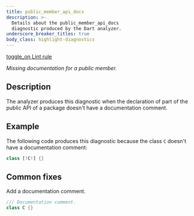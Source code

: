 ```yaml
---
title: public_member_api_docs
description: >-
  Details about the public_member_api_docs
  diagnostic produced by the Dart analyzer.
underscore_breaker_titles: true
body_class: highlight-diagnostics
---
```


<div class="tags">
  <a class="tag-label"
      href="/tools/linter-rules/public_member_api_docs"
      title="Learn about the lint rule that enables this diagnostic."
      aria-label="Learn about the lint rule that enables this diagnostic."
      target="_blank">
    <span class="material-symbols" aria-hidden="true">toggle_on</span>
    <span>Lint rule</span>
  </a>
</div>

_Missing documentation for a public member._

## Description

The analyzer produces this diagnostic when the declaration of part of the
public API of a package doesn't have a documentation comment.

## Example

The following code produces this diagnostic because the class `C` doesn't
have a documentation comment:

```dart
class [!C!] {}
```

## Common fixes

Add a documentation comment.

```dart
/// Documentation comment.
class C {}
```
